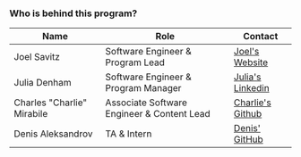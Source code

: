 ### Who is behind this program?


|Name|Role|Contact|
|--|--|--|
|Joel Savitz|Software Engineer & Program Lead| [Joel's Website](https://joelsavitz.com)|
|Julia Denham|Software Engineer & Program Manager | [Julia's Linkedin](https://www.linkedin.com/in/julia-denham-4828a5120/)|
|Charles "Charlie" Mirabile|Associate Software Engineer & Content Lead| [Charlie's Github](https://github.com/charliemirabile)|
|Denis Aleksandrov|TA & Intern|[Denis' GitHub](https://github.com/aleksandrov-denis)|
